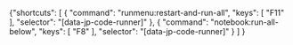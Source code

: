 {"shortcuts": 
    [
        {
            "command": "runmenu:restart-and-run-all",
            "keys": [
                "F11"
            ],
            "selector": "[data-jp-code-runner]"
        },
        {
            "command": "notebook:run-all-below",
            "keys": [
                "F8"
            ],
            "selector": "[data-jp-code-runner]"
        }
    ]
}
<!--stackedit_data:
eyJoaXN0b3J5IjpbLTEyODk2MDE2MDRdfQ==
-->